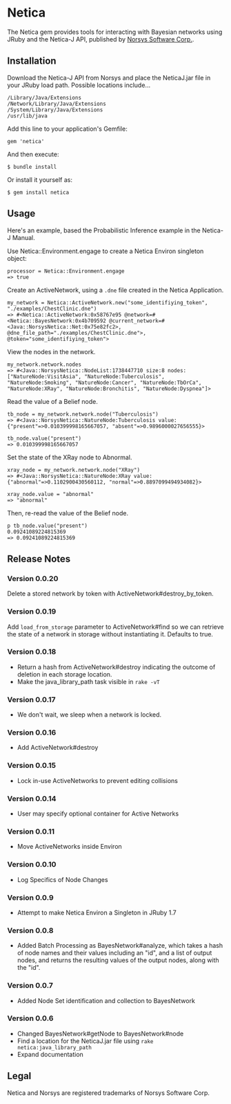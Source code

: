 # Netica

The Netica gem provides tools for interacting with Bayesian networks using JRuby and the Netica-J API, published by [Norsys Software Corp.](http://www.norsys.com).

## Installation

Download the Netica-J API from Norsys and place the NeticaJ.jar file in your JRuby load path. Possible locations include...

    /Library/Java/Extensions
    /Network/Library/Java/Extensions
    /System/Library/Java/Extensions
    /usr/lib/java

Add this line to your application's Gemfile:

    gem 'netica'

And then execute:

    $ bundle install

Or install it yourself as:

    $ gem install netica

## Usage

Here's an example, based the Probabilistic Inference example in the Netica-J Manual.

Use Netica::Environment.engage to create a Netica Environ singleton object:

    processor = Netica::Environment.engage
    => true

Create an ActiveNetwork, using a `.dne` file created in the Netica Application.

    my_network = Netica::ActiveNetwork.new("some_identifiying_token", "./examples/ChestClinic.dne")
    => #<Netica::ActiveNetwork:0x58767e95 @network=#<Netica::BayesNetwork:0x4b709592 @current_network=#<Java::NorsysNetica::Net:0x75e82fc2>, @dne_file_path="./examples/ChestClinic.dne">, @token="some_identifiying_token">

View the nodes in the network.

    my_network.network.nodes
    => #<Java::NorsysNetica::NodeList:1738447710 size:8 nodes:["NatureNode:VisitAsia", "NatureNode:Tuberculosis", "NatureNode:Smoking", "NatureNode:Cancer", "NatureNode:TbOrCa", "NatureNode:XRay", "NatureNode:Bronchitis", "NatureNode:Dyspnea"]>


Read the value of a Belief node.

    tb_node = my_network.network.node("Tuberculosis")
    => #<Java::NorsysNetica::NatureNode:Tuberculosis value:{"present"=>0.010399998165667057, "absent"=>0.9896000027656555}>

    tb_node.value("present")
    => 0.010399998165667057

Set the state of the XRay node to Abnormal.

    xray_node = my_network.network.node("XRay")
    => #<Java::NorsysNetica::NatureNode:XRay value:{"abnormal"=>0.1102900430560112, "normal"=>0.8897099494934082}>

    xray_node.value = "abnormal"
    => "abnormal"

Then, re-read the value of the Belief node.

    p tb_node.value("present")
    0.09241089224815369
    => 0.09241089224815369

## Release Notes

### Version 0.0.20

Delete a stored network by token with ActiveNetwork#destroy_by_token.

### Version 0.0.19

Add `load_from_storage` parameter to ActiveNetwork#find so we can retrieve the state of a network in storage without instantiating it. Defaults to true.

### Version 0.0.18

* Return a hash from ActiveNetwork#destroy indicating the outcome of deletion in each storage location. 
* Make the java_library_path task visible in `rake -vT`

### Version 0.0.17

* We don't wait, we sleep when a network is locked.

### Version 0.0.16

* Add ActiveNetwork#destroy

### Version 0.0.15

* Lock in-use ActiveNetworks to prevent editing collisions

### Version 0.0.14

* User may specify optional container for Active Networks

### Version 0.0.11

* Move ActiveNetworks inside Environ

### Version 0.0.10

* Log Specifics of Node Changes

### Version 0.0.9

* Attempt to make Netica Environ a Singleton in JRuby 1.7

### Version 0.0.8

* Added Batch Processing as BayesNetwork#analyze, which takes a hash of node names and their values including an "id", and a list of output nodes, and returns the resulting values of the output nodes, along with the "id".

### Version 0.0.7

* Added Node Set identification and collection to BayesNetwork

### Version 0.0.6

* Changed BayesNetwork#getNode to BayesNetwork#node
* Find a location for the NeticaJ.jar file using `rake netica:java_library_path`
* Expand documentation

## Legal

Netica and Norsys are registered trademarks of Norsys Software Corp.